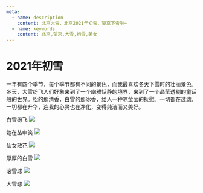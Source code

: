 ```yaml
---
meta:
  - name: description
    content: 北京大雪，北京2021年初雪，望京下雪啦~
  - name: keywords
    content: 北京,望京,大雪,初雪,美女
---
```

# 2021年初雪



一年有四个季节，每个季节都有不同的景色，而我最喜欢冬天下雪时的壮丽景色。冬天，大雪纷飞人们好象来到了一个幽雅恬静的境界，来到了一个晶莹透剔的童话般的世界。松的那清香，白雪的那冰香，给人一种凉莹莹的抚慰。一切都在过滤，一切都在升华，连我的心灵也在净化，变得纯洁而又美好。



[comment]: <> (![]&#40;./IMG_6307.JPG&#41;)

[comment]: <> (![]&#40;./IMG_6313.JPG&#41;)

[comment]: <> (![]&#40;./IMG_6314.JPG&#41;)

[comment]: <> (![]&#40;./IMG_6351.JPG&#41;)

[comment]: <> (![]&#40;./IMG_6343.jpg&#41;)




白雪纷飞
![](https://1.z.wiki/images/20211115/73de228197a245d1b8e62397da94353d.png)

她在丛中笑
![](https://1.z.wiki/images/20211115/eb6e95cc912b46ca8e0a792ee9463089.png)


仙女散花
![](https://2.z.wiki/images/20211115/13034135a12344f7898e47c91eb3cfb4.png)


厚厚的白雪
![](https://3.z.wiki/images/20211115/ef6464e0b6814de5b9e1cbd532669b5d.png)


滚雪球
![](https://4.z.wiki/images/20211115/ea8b8e028b3a4510b8318b07616da99b.png)


大雪球
![](https://4.z.wiki/images/20211115/4edba0a5c39b4a52b5f57e6645574cc3.png)

